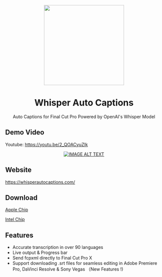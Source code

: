 <p align="center">
    <img height="256" src="https://github.com/shaishaicookie/fcpx-auto-captions/blob/main/Whisper%20Auto%20Captions/Assets.xcassets/AppIcon.appiconset/1024.png" />
</p>
<h1 align="center">Whisper Auto Captions</h1>
<p align="center">Auto Captions for Final Cut Pro Powered by OpenAI's Whisper Model</p>


## Demo Video
Youtube: https://youtu.be/2_QOACyuZIk

<div align="center">
  <a href="https://youtu.be/2_QOACyuZIk"><img src="https://github.com/shaishaicookie/fcpx-auto-captions/blob/main/features/ytb-cover.png" alt="IMAGE ALT TEXT"></a>
</div>


## Website
https://whisperautocaptions.com/


## Download
[Apple Chip](https://drive.google.com/file/d/1qaNZb7LKtxKjMkoMdEoE6xOks4n36fNR/view?usp=sharing)

[Intel Chip](https://drive.google.com/file/d/1Sshl-sc_QW1WnSBd8H3Dvm8nHedwyeiW/view?usp=sharing)

## Features
* Accurate transcription in over 90 languages
* Live output & Progress bar
* Send fcpxml directly to Final Cut Pro X
* Support downloading .srt files for seamless editing in Adobe Premiere Pro, DaVinci Resolve & Sony Vegas （New Features !)






